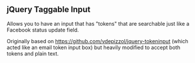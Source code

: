 jQuery Taggable Input
----

Allows you to have an input that has "tokens" that are searchable just like a Facebook status update field.

Originally based on https://github.com/vdepizzol/jquery-tokeninput (which acted like an email token input box) but heavily modified to accept both tokens and plain text.